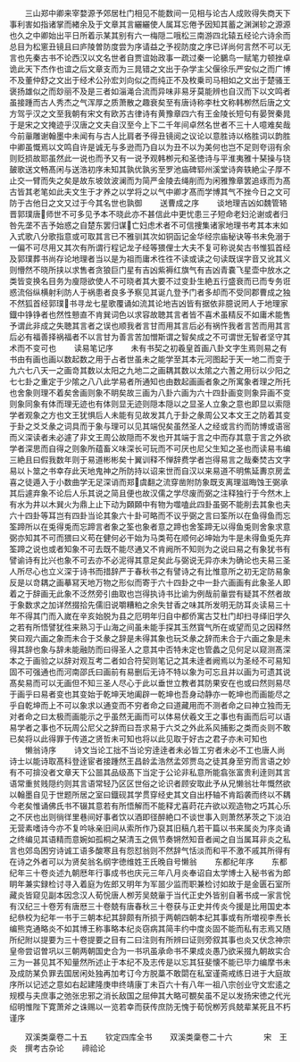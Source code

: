 <!-- { "loadSidebar": true } -->
　　三山郑中卿来宰婺源予郊居杜门相见不能数间一见相与论古人成败得失商天下事利害如指诸掌而緖余及于文章其言纚纚使人属耳忘倦予因知其蓄之渊渊轸之源源也久之中卿始出平日所着示某其别有六一梅隠二哦松三南游四北辕五经论六诗余而总目为松窻丑镜且曰庐陵曽防度尝为序请益之予视防度之序已详尚何言然不可以无言也先秦古书不论西汉以文名世者自贾谊始政事一疏过秦一论鵩鸟一赋笔力顿挫卓诡此天下杰作也谊之后文章支而为三晁错之文出于杂学主父偃徐乐严安似之而广博不及董仲舒之文出于经术公孙宏刘向似之而纯正不及枚乗司马相如之文出于楚骚王褒扬雄似之而玅丽不及是三者如淄渑合流而异味非易牙莫能辨也自汉而下以文鸣者虽接踵而古人秀杰之气浑厚之质萧散之趣衰矣至有唐诗称李杜文称韩栁然后唐之文方驾乎汉之文至我朝有宋文有欧苏古律诗有黄豫章四六有王金陵长短句有晏贺秦晁于是宋之文掩迹乎汉唐之文夫自汉至今上下二千年间卓然名世者不三十人噫难矣哉今前軰雕谢翰墨中未闻有与古人比肩者予得丑镜阅之议论以意胜诗以格胜词以韵胜中卿虽慨焉以文鸣自许是诚无与多逊而乃自以为丑不以为美何也岂不足则夸诩有余则贬损故耶虽然此一说也而予又有一说予观韩栁元和圣徳诗与平淮夷雅十琹操与铙皷歌送文畅髙闲与送浩初序未知其孰优孰劣至罗池庙碑郓州溪堂诗奔轶絶尘子厚不止交一臂而失之矣是故东坡敛波澜而为简严金陵去绳削而为闲雅豫章罢追琢而为髙古皆其老笔如此夫文生于才养之以学将之以气中卿才髙而学博其气不挫今日之文可防于古他日之文又过于今其名世也孰御
　　送曹成之序
　　谈地理吉凶如魏管辂晋郭璞唐师世不可多见予本不晓此亦不甚信此中更忧患三子短命老妇沦谢或者归咎先垄不吉予始惑之自楚东罢归谋亡妇虑术者不可信捜集诸家地理书考其本末如入式歌八分歌指意或可取其言已不雅驯其次如铜函记金华经宗庙秘诀等书未免溺于一偏不可尽用又其次有所谓行程记龙子经等猥俚士大夫不复可称说矣古书惟狐首经及郭璞葬书尚存论地理者当以是为祖而庸术徃徃不读或读之句读既误字音又讹其义则懵然不晓所挟以求售者贪狼巨门星有吉凶紫褥红旗气有吉凶青嚢飞星壶中放水之类皆变换名目务为廋隠欲使人不可晓者其大要不过变卦生絶五行盛衰而已而专务诳惑流俗纵横射利防人于祸患者良多予察见其诞凢登予门者多却而不受同郡曹成之独不然狐首经郭璞书寻龙七星歌覆诵如流其论地吉凶皆有据依非臆说罔人于地理家鐡中铮铮者也然性戅直不肯巽词色以求容故聴其言者皆不喜术虽精反不如庸术能售予谓此非成之失聴其言者之误也顺我者言甘而用其言后必有祸忤我者言苦而用其言后必有福善择祸福者不以言甘为善言苦加憎斯谓之智矣成之不可谓世无智者坚守其术而不变可也
　　读易笔记序
　　未有书契之初羲皇首画八卦文字生焉则易之有书由有画也画以数起数之用于占者世虽未之能学至其本元河图起于天一地二而变于九六七八天一之画竒其数以太阳之九地二之画耦其数以太隂之六蓍之用衍以少阳之七七卦之重定于少隂之八八此学易者所通知也由数起画画者象之所寓象者理之所托也舍象则理不着矣舍画则象不眀矣故三画为八卦六画为六十四卦画变则象异画不变则象同象有体而理无迹也有体则显无迹则隠本隠以之显圣人立象之意也即显以索隠学者观象之方也文王犹惧后人未能有见故发其凢于卦之彖周公又本文王之防着其变于卦之爻爻彖之词具而于象与理可以见其端倪矣虽然圣人之经或言约而防博或语宻而义深读者未必遽了非文王周公故隠而不发也开其端于言之中而存其意于言之外欲学者深思而自得之则象所蕴畜义味深长可玩而不可厌也尼父生知之圣也而读易韦编三絶且曰假我数年则于易道彬彬矣十翼训释不惮辞费学者岂得易言之哉秦焚古文字易以卜筮之书幸存此天地鬼神之所防持以诏来世而自汉以来易道不明焦延夀京房孟喜之徒遁入于小数曲学无足深诮而郑虞翻之流穿凿附防象既支离理滋晦蚀王弼承其后遽弃象不论后人乐其说之简且便也故汉儒之学尽废而弼之注释独行于今然木上有水为井以木巽火为鼎上止下动为頥頥中有物为噬嗑此四卦虽弼不能削去其象也夫六十四卦等耳岂有四卦当论其象六十卦可略而不议乎弼之言曰筌所以在鱼得鱼而忘筌蹄所以在兎得兎而忘蹄言者象之筌也象者意之蹄也舍筌蹄无以得鱼兎则舍象求意弼亦知其不可而猥曰义苟在健何必干始为马类苟在顺何必坤始为牛是未得鱼兎先弃筌蹄之说也或者知象不可去既不能尽通又不肯阙所不知则为之说曰易之有象犹书有譬谕诗有比兴也象不可去亦不必泥得其意足矣此与弼说无异亦未为确论也夫易三圣人所尽心也立义深于诗书而措辞严于春秋书之有譬诗之有比惟意所之初无定防易象反是以竒耦之画摹冩天地万物之形似而寄于六十四卦之中一卦六画画有此象圣人即着之于辞画无此象不泛然旁引曲取也岂得执诗书比谕为例哉前軰尝有疑其不然者故于象数求之加详然掇拾先儒旧说嚼糟粕之余失甘香之味其所发明无防耳炎读易三十年不得其门而入嵗在辛亥始脱为县之厄明年归自中都侨寓古艾杜门却扫寻绎旧学久之若有所悟譬犹徃来熟习于山海之间虽未能手探其玉然寳气所在或望而见之因释然笑曰观六画之象而未合于爻彖之辞是未得其象也玩爻彖之辞而未合于六画之象是未得其辞也象与辞未能融防而曰得圣人之意其中否特未定也管蠡之见何足以窥测髙深本之于画验之以辞对观互考二者如合符契则笔记之其未逹者阙焉以为圣经不可易知固不可强通也而河南邵氏曰画前有易删后无诗不特以象为可忘且并以画为可遗其说髙矣易而可以无画但不知三圣人尽心于此以垂世立教者其防果安在也或曰然则易尽于画乎曰易者变也其变始于乾坤天地阖辟一乾坤也吾身动静亦一乾坤也而画能尽之乎自乾坤而上不可以象求以通变而不穷者命之曰道藏用而不测者命之曰神立独而无对者命之曰太极而画能示之乎虽然无画而可以体易伏羲文王之事也有画而后可以语易学者之事也不玩周公尼父之辞而曰吾求易于六爻之外此系风捕影之类而炎则不敢已矣将以此得罪于传道之贤哲未可知也将以此见取于好古之君子亦未可知也
　　懒翁诗序
　　诗文当论工拙不当论穷逹逹者未必皆工穷者未必不工也唐人尚诗士以能诗取髙科登逹宦者接踵然王昌龄孟浩然孟郊贾岛之徒其身至穷而言语之妙有不可揜没者文章天下公噐其品级髙下当定于公论非私意所能翕张富贵利逹则其言语常重贫贱隠约则其言语常轻乃区区世俗之论识者顾安取此予从兄懒翁壮年慨然欲以翰墨自见于世题所居之室曰鐡砚其学贯穿经史其文自出杼轴不肯蹈袭而终以不耦今老矣惟诵佛氏书不辍其意若有所悟解而不能释尤喜莳花卉欲以观造物之巧其心乐之不厌也出则徜徉里巷间好事者饮以酒即径醉絶口不谈世事入则萧然茅茨之下淡泊无营素嗜诗今亦不复吟咏亲旧间从索所作乃裒其旧稿凢若干篇以书来属炎为序炎诵之终编见其语精而意婉如孤桐之琹清玉之佩节奏锵然知音者闻之自当属耳非炎之私言也郊岛困穷诗诚工语多酸寒且有怨怼翁则不然辞气恬淡而和平不激不戚其所得有在诗之外者可以为贤矣翁名纲字徳维姓王氏晚自号懒翁
　　东都纪年序
　　东都纪年三十卷炎述九朝厯年行事成书也庆元三年八月炎奉诏自太学博士入秘书省为郎眀年兼实録检讨寻入着庭为佐郎又明年为军噐少监而职兼检讨如故于是金匮石室所藏炎皆窥见副本因念汉人荀恱唐人栁芳吴兢軰于当代正史外皆别自著书成一家言恱有汉纪三十卷芳有唐厯三十卷兢有唐春秋三十卷获与正史并传炎今援是比用国史本纪叅校为纪年一书于三朝本纪其辞颇有所损于两朝四朝本纪其事或有所増视李焘长编熊克通略炎不如其博王称事略本纪炎窃病其简丰约中度炎固不能而私有志焉又随所纪附以提要为三十卷提要之目有二曰注则有所辨曰证则旁叙其事也炎又伏念神宗皇帝尝诏曽巩以三朝两朝国史合为一书巩虽承命书不果成炎愚乃欲采掇九朝故实合三为一甚见其不知量然所述止于本纪不及志传是以忘其狂斐懐不能已毕力编摩书未及成防某负罪去国居闲处独再加考订今方脱藁不敢閟在私室谨斋戒练日进于大庭故序所以记述之意如右起建隆庚申终靖康丁未百六十有八年一祖八宗创业守文宏逺之规模与夫庶事之弛张忠邪之消长敌国之屈伸其大略可覩矣虽不足以发扬宋徳之代光绍明惟陛下寛萧斧之诛赐以一览若幸而获传庶防无愧于荀恱栁芳呉兢辈某死且不朽谨序









　　双溪类稾卷二十五
　　钦定四库全书
　　双溪类稾卷二十六　　　　宋　王炎　撰考古杂论
　　禘祫论

